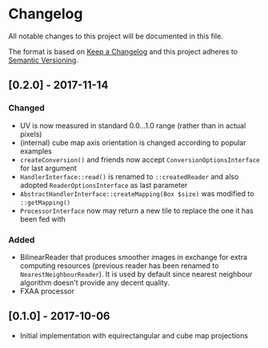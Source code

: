 # Changelog
All notable changes to this project will be documented in this file.

The format is based on [Keep a Changelog](http://keepachangelog.com/en/1.0.0/)
and this project adheres to [Semantic Versioning](http://semver.org/spec/v2.0.0.html).

## [0.2.0] - 2017-11-14
### Changed
- UV is now measured in standard 0.0...1.0 range (rather than in 
actual pixels)
- (internal) cube map axis orientation is changed according to popular
examples
- `createConversion()` and friends now accept 
`ConversionOptionsInterface` for last argument
- `HandlerInterface::read()` is renamed to `::createdReader` and also
adopted `ReaderOptionsInterface` as last parameter
- `AbstractHandlerInterface::createMapping(Box $size)` was
modified to `::getMapping()`
- `ProcessorInterface` now may return a new tile to replace the one it
has been fed with

### Added
- BilinearReader that produces smoother images in exchange for extra
computing resources (previous reader has been renamed to 
`NearestNeighbourReader`). It is used by default since nearest 
neighbour algorithm doesn't provide any decent quality.
- FXAA processor

## [0.1.0] - 2017-10-06
- Initial implementation with equirectangular and cube map projections
